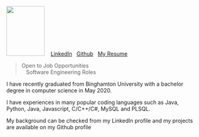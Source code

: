 
<img src="https://media-exp1.licdn.com/dms/image/C4D03AQFuUSfDOrKI_w/profile-displayphoto-shrink_200_200/0?e=1596672000&v=beta&t=E2cvE1iNr9qsKnmMT404X8iDUOrshOT9zIUqEnW2yG8" width="100" height = "130"> &nbsp;&nbsp;   [LinkedIn](https://www.linkedin.com/in/ozlemcinar/)&nbsp;&nbsp;   [Github](https://github.com/ozlemcinar)&nbsp;&nbsp;  [My Resume](https://www.linkedin.com/in/ozlemcinar/detail/overlay-view/urn:li:fsd_profileTreasuryMedia:(ACoAAB-0SLoBG40EYsMkhIKiIDKxI5ltGeA8sVs,1591386369564)/)

> Open to Job Opportunities 
><br>&nbsp;&nbsp; Software Engineering Roles






I have recently graduated from Binghamton University with a bachelor degree in computer science in May 2020.

I have experiences in many popular coding languages such as Java, Python, Java, Javascript, C/C++/C#, MySQL and PLSQL.

My background can be checked from my LinkedIn profile and my projects are available on my Github profile
